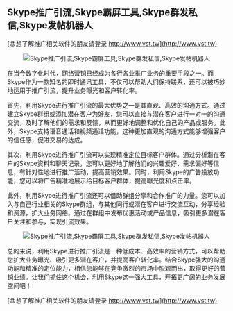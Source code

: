 ## **Skype推广引流,Skype霸屏工具,Skype群发私信,Skype发帖机器人**

[😍想了解推广相关软件的朋友请登录 http://www.vst.tw](http://www.vst.tw)

 <center><img src="https://vst.tw/MP4/tuiguang/png/8.png" alt="Skype推广引流,Skype霸屏工具,Skype群发私信,Skype发帖机器人"></center>

在当今数字化时代，网络营销已经成为各行各业推广业务的重要手段之一。而Skype作为一款知名的即时通讯工具，不仅可以帮助人们保持联系，还可以被巧妙地运用于推广引流，提升业务曝光和客户转化率。

首先，利用Skype进行推广引流的最大优势之一是其直观、高效的沟通方式。通过建立Skype群组或添加潜在客户为好友，您可以直接与潜在客户进行一对一的沟通交流，及时了解他们的需求和反馈，从而更好地调整和优化自己的产品或服务。此外，Skype支持语音通话和视频通话功能，这种更加直观的沟通方式能够增强客户的信任感，促进交易的达成。

其次，利用Skype进行推广引流可以实现精准定位目标客户群体。通过分析潜在客户的Skype资料和聊天记录，您可以更好地了解他们的兴趣爱好、需求偏好等信息，有针对性地进行推广活动，提高营销效果。同时，利用Skype的广告投放功能，您可以将广告精准地展示给目标客户群体，提高曝光度和点击率。

此外，利用Skype进行推广引流还可以借助群组分享和合作推广的力量。您可以加入与自己行业相关的Skype群组，与其他同行或潜在客户进行交流互动，分享经验和资源，扩大业务网络。通过在群组中发布优惠活动或产品信息，吸引更多潜在客户关注和参与，实现引流效果。

 <center><img src="https://vst.tw/MP4/tuiguang/png/4.png" alt="Skype推广引流,Skype霸屏工具,Skype群发私信,Skype发帖机器人"></center>

总的来说，利用Skype进行推广引流是一种低成本、高效率的营销方式，可以帮助您扩大业务曝光、吸引更多潜在客户，并提高客户转化率。结合Skype强大的沟通功能和精准的定位能力，相信您能够在竞争激烈的市场中脱颖而出，取得更好的营销业绩。让我们抓住这个机会，利用Skype这一强大工具，开拓更广阔的业务发展空间吧！

[😍想了解推广相关软件的朋友请登录 http://www.vst.tw](http://www.vst.tw)



